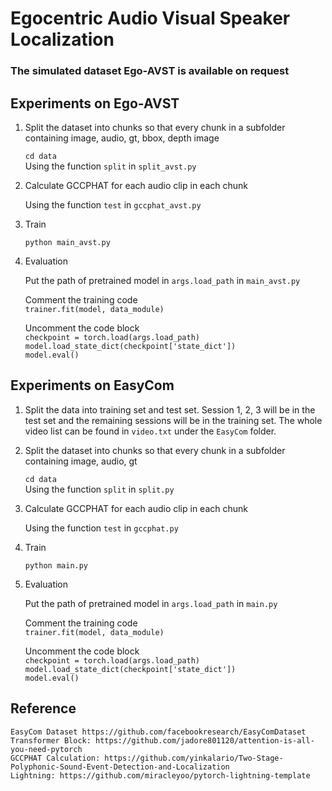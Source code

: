 # Egocentric Audio Visual Speaker Localization

### The simulated dataset Ego-AVST is available on request

## Experiments on Ego-AVST

1. Split the dataset into chunks so that every chunk in a subfolder containing image, audio, gt, bbox, depth image

    `cd data` \
    Using the function `split` in `split_avst.py`

2. Calculate GCCPHAT for each audio clip in each chunk

    Using the function `test` in `gccphat_avst.py`

3. Train

    `python main_avst.py`

4. Evaluation

    Put the path of pretrained model in `args.load_path` in `main_avst.py`

    Comment the training code \
    `trainer.fit(model, data_module)`

    Uncomment the code block\
    `checkpoint = torch.load(args.load_path)`\
    `model.load_state_dict(checkpoint['state_dict'])`\
    `model.eval()`
    

## Experiments on EasyCom

1. Split the data into training set and test set. Session 1, 2, 3 will be in the test set and the remaining sessions will be in the training set. The whole video list can be found in `video.txt` under the `EasyCom` folder.

2. Split the dataset into chunks so that every chunk in a subfolder containing image, audio, gt

    `cd data` \
    Using the function `split` in `split.py`

3. Calculate GCCPHAT for each audio clip in each chunk

    Using the function `test` in `gccphat.py`

4. Train

    `python main.py`

5. Evaluation

    Put the path of pretrained model in `args.load_path` in `main.py`

    Comment the training code \
    `trainer.fit(model, data_module)`

    Uncomment the code block\
    `checkpoint = torch.load(args.load_path)`\
    `model.load_state_dict(checkpoint['state_dict'])`\
    `model.eval()`

## Reference

    EasyCom Dataset https://github.com/facebookresearch/EasyComDataset
    Transformer Block: https://github.com/jadore801120/attention-is-all-you-need-pytorch
    GCCPHAT Calculation: https://github.com/yinkalario/Two-Stage-Polyphonic-Sound-Event-Detection-and-Localization
    Lightning: https://github.com/miracleyoo/pytorch-lightning-template
